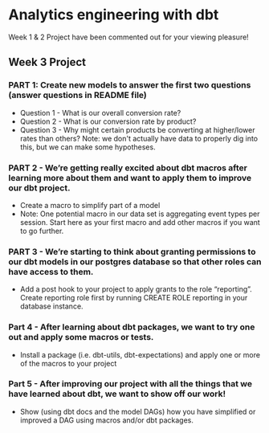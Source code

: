 # Analytics engineering with dbt
Week 1 & 2 Project have been commented out for your viewing pleasure!
<!-- 
## Week 1 Project 

### Question #1 - How many users do we have?
130 unique users

![Alt text](/images/Screenshot_1.png)

### Question #2 - On average, how many orders do we receive per hour? 
7.52 orders per hour 

![Alt text](/images/Screenshot_2.png)

### Question #3 - On average, how long does an order take from being placed to being delivered?
Approximately 336,252 seconds or 5,604 minutes or about 4 days rounded up

![Alt text](/images/Screenshot_3.png)


### Question #4 - How many users have only made one purchase? Two purchases? Three+ purchases?
- One order - 25 
- Two orders - 28
- Three+ orders - 71 

![Alt text](/images/Screenshot_7.png) 
![Alt text](/images/Screenshot_8.png)

![Alt text](/images/Screenshot_9.png) 

### Question #5 On average, how many unique sessions do we have per hour?
16.32 unique sessions per hour 

![Alt text](/images/Screenshot_10.png)  -->
<!-- 
## Week 2 Project 

# Question 1 - What is our user repeat rate?
Approximately 79.84%.

![Alt text](/images/Week2_Q1.png) 

# Question 2 - What are good indicators of a user who will likely purchase again? What about indicators of users who are likely NOT to purchase again?

Categorize repeat customers and non-repeat customers.

![Alt text](/images/view_repeat_customer.png) 

Join view and tables together for promos & repeat status.

![Alt text](/images/discount_repeat_customer.png)

Count number of repeat/non-repeat customers which received a discount.

![Alt text](/images/count_repeat_customer_by_discount.png)

- There are 39 repeat customers which used a discount and only 1 non-repeat customer which used a discount, meaning that discounts increase the likelihood of respeat customers.

- Additionally, I did some analysis on whether cost of orders, shipping service, delivery time, & state. However, I wasn't able to make anything meaningful of the analysis. In general, I found very minute differences between repeat & non-repeat customers of less than 10%, so I figured it was not worth noting. I found discounts to be the most impactful when it comes to repeat customers. 

# Question 4 - If you had more data, what features would you want to look into to answer this question?
I would want more data on user demographics. Such as race/ethnicity, identifying gender, age, work industry, marital status, & user satistfaction.

# Question 5 - Explain the marts models you added. Why did you organize the models in the way you did?
 - core/dim_users -  Main identifying user information. Dimensions are mainly focused on noun information and descriptions.
 - core/fact_orders - Some identifying information for future joins such as order_id, user_id, address_id in addition to general order information. 

 - marketing/intermediate/int_user_order_info - Order information in addition to user information and promotional information. Figured that marketing would likely be interested in identifying user information in addition to how it relates to order information.  
 - marketing/fact_user_orders - Identifying user information in addition to order information pulled from int_user_order_info. Pulled from intermediate model after transformations and ready to be used for analyzing order information. 

 - product/intermediate/int_product - All event information from staging in addition to order information and some user information. Pulled so that we can analyze order information on top of page url events. 
 - product/fact_page_views - Strictly event information pulled from int_product. 

# DAG 

![Alt text](/images/DAG.png) 

# Part 2 Tests

# Question 6 - What assumptions are you making about each model? (i.e. why are you adding each test?)
Generally speaking, we're assuming that a lot of this data is not null such as user_id, event_id, order_id, etc. We're also assuming that this data should be unique to their respective staging tables. 

As far as integer items, it wouldn't hurt to apply our positive_values macro we created for superheroes. This would be useful for positive value integer columns such as discount, order_total, etc. 

As far as categorical columns, we want to make sure they retain their respective values. Such as with status & shipping_service. 

If I had more time on my hands, I would also add tests for the utc date type, as well as regex for data such as phone numbers and email addresses.

# Question 7 - Did you find any “bad” data as you added and ran tests on your models? How did you go about either cleaning the data in the dbt model or adjusting your assumptions/tests?
I was not able to find any bad data within these models. I don't foresee this becoming a problem, unless there's a change in the UI which would prompt bad data to get through or a need to be more cautious with our data.

Testing took me a bit longer than I had originally anticipated since I added general tests to most of my columns. However, there were times when I would add tests such as unique, only to remember that this table has duplicate values. 

I also did find that I had originally missed some categorical data when making my accepted values tests, which was corrected easily thanks to --store_failures.

# Question 8 - Explain how you would ensure these tests are passing regularly and how you would alert stakeholders about bad data getting through.
I think the best thing to do in order to make sure that these tests pass regularly would be to set up freshness and run tests regularly everyday at the begginning and end of day to see how we can better incorporate tests and deal with data via transformation. 

If I had full control of this entire project, after a test failed, I would implement a change within the models to transform the data or work with engineering to make sure that this data is not able to be stored in the first place. To ease steakholders, we could host a post-mortem on how we intend to deal with the data in the future and how it impacted the data if so.  -->

## Week 3 Project

### PART 1: Create new models to answer the first two questions (answer questions in README file)
- Question 1 - What is our overall conversion rate?
- Question 2 - What is our conversion rate by product?
- Question 3 - Why might certain products be converting at higher/lower rates than others? Note: we don't actually have data to properly dig into this, but we can make some hypotheses.

### PART 2 - We’re getting really excited about dbt macros after learning more about them and want to apply them to improve our dbt project. 
- Create a macro to simplify part of a model
- Note: One potential macro in our data set is aggregating event types per session. Start here as your first macro and add other macros if you want to go further.


### PART 3 - We’re starting to think about granting permissions to our dbt models in our postgres database so that other roles can have access to them.
- Add a post hook to your project to apply grants to the role “reporting”. Create reporting role first by running CREATE ROLE reporting in your database instance.


### Part 4 -  After learning about dbt packages, we want to try one out and apply some macros or tests.
- Install a package (i.e. dbt-utils, dbt-expectations) and apply one or more of the macros to your project

### Part 5 - After improving our project with all the things that we have learned about dbt, we want to show off our work!
- Show (using dbt docs and the model DAGs) how you have simplified or improved a DAG using macros and/or dbt packages.

